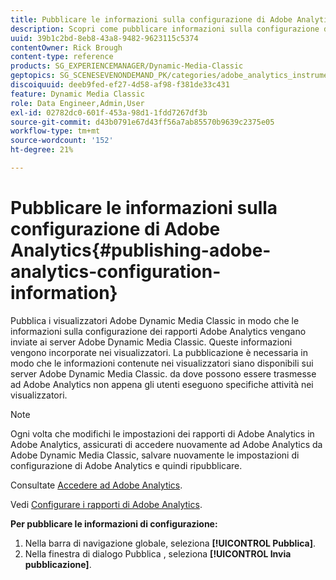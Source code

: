 ```yaml
---
title: Pubblicare le informazioni sulla configurazione di Adobe Analytics
description: Scopri come pubblicare informazioni sulla configurazione di Adobe Analytics da Adobe Dynamic Media Classic.
uuid: 39b1c2bd-8eb8-43a8-9482-9623115c5374
contentOwner: Rick Brough
content-type: reference
products: SG_EXPERIENCEMANAGER/Dynamic-Media-Classic
geptopics: SG_SCENESEVENONDEMAND_PK/categories/adobe_analytics_instrumentation_kit
discoiquuid: deeb9fed-ef27-4d58-af98-f381de33c431
feature: Dynamic Media Classic
role: Data Engineer,Admin,User
exl-id: 02782dc0-601f-453a-98d1-1fdd7267df3b
source-git-commit: d43b0791e67d43ff56a7ab85570b9639c2375e05
workflow-type: tm+mt
source-wordcount: '152'
ht-degree: 21%

---
```


# Pubblicare le informazioni sulla configurazione di Adobe Analytics{#publishing-adobe-analytics-configuration-information}

Pubblica i visualizzatori Adobe Dynamic Media Classic in modo che le informazioni sulla configurazione dei rapporti Adobe Analytics vengano inviate ai server Adobe Dynamic Media Classic. Queste informazioni vengono incorporate nei visualizzatori. La pubblicazione è necessaria in modo che le informazioni contenute nei visualizzatori siano disponibili sui server Adobe Dynamic Media Classic. da dove possono essere trasmesse ad Adobe Analytics non appena gli utenti eseguono specifiche attività nei visualizzatori. 

>[!NOTE]
>
>Ogni volta che modifichi le impostazioni dei rapporti di Adobe Analytics in Adobe Analytics, assicurati di accedere nuovamente ad Adobe Analytics da Adobe Dynamic Media Classic, salvare nuovamente le impostazioni di configurazione di Adobe Analytics e quindi ripubblicare.

Consultate [Accedere ad Adobe Analytics](log-analytics.md#log_in_to_adobe_analytics).

Vedi [Configurare i rapporti di Adobe Analytics](configuring-analytics-reports.md#configuring_adobe_analytics_reports).

**Per pubblicare le informazioni di configurazione:**

1. Nella barra di navigazione globale, seleziona **[!UICONTROL Pubblica]**.
1. Nella finestra di dialogo Pubblica , seleziona **[!UICONTROL Invia pubblicazione]**.
